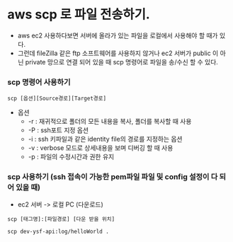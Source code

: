 # aws scp 로 파일 전송하기.

 - aws ec2 사용하다보면 서버에 올라가 있는 파일을 로컬에서 사용해야 할 때가 있다.
 - 그런데 fileZilla 같은 ftp 소프트웨어를 사용하지 않거나 ec2 서버가 public 이 아닌 private 망으로 연결 되어 있을 때 scp 명령어로 파일을 송/수신 할 수 있다.

### scp 명령어 사용하기
```shell script
scp [옵션][Source경로][Target경로]
```

 - 옵션
   - -r : 재귀적으로 폴더의 모든 내용을 복사, 폴더를 복사할 때 사용
   - -P : ssh포트 지정 옵션
   - -i : ssh 키파일과 같은 identity file의 경로를 지정하는 옵션
   - -v : verbose 모드로 상세내용을 보며 디버깅 할 때 사용
   - -p : 파일의 수정시간과 권한 유지

### scp 사용하기 (ssh 접속이 가능한 pem파일 파일 및 config 설정이 다 되어 있을 때)

 - ec2 서버 -> 로컬 PC (다운로드)
 
```shell script
scp [태그명]:[파일경로] [다운 받을 위치]

scp dev-ysf-api:log/helloWorld .
```